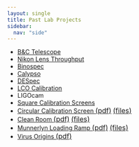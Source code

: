 ```yaml
---
layout: single
title: Past Lab Projects
sidebar:
  nav: "side"
---
```

- [B&C Telescope](../bctelescope/)
- [Nikon Lens Throughput](../nikonlensthroughput/)
- [Binospec](../binospec/)
- [Calypso](../calypso/)
- [DESpec](../despec/)
- [LCO Calibration](../lco/)
- LIGOcam
- [Square Calibration Screens](../flatfielding/)
- <a href="(../assets/Circular_Calibration_Screen.pdf">Circular Calibration Screen <font size="+0">(pdf)</font></a> <a href="../assets/Circular_Calibration_Screen_Files.zip"><font size="+0">(files)</font></a>
- <a href="../assets/Clean_Room.pdf">Clean Room <font size="+0">(pdf)</font></a> <a href="../assets/Clean_Room_Files.zip"><font size="+0">(files)</font></a>
- <a href="../assets/Munnerlyn_Loading_Ramp.pdf">Munnerlyn Loading Ramp <font size="+0">(pdf)</font></a> <a href="../assets/Loading_Ramp_Files.zip"><font size="+0">(files)</font></a>
- <a href="../assets/VIRUS_Origins.pdf">Virus Origins <font size="+0">(pdf)</font></a>